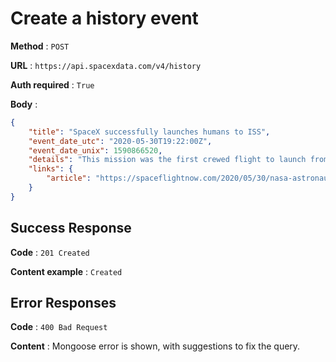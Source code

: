 # Create a history event

**Method** : `POST`

**URL** : `https://api.spacexdata.com/v4/history`

**Auth required** : `True`

**Body** :

```json
{
    "title": "SpaceX successfully launches humans to ISS",
    "event_date_utc": "2020-05-30T19:22:00Z",
    "event_date_unix": 1590866520,
    "details": "This mission was the first crewed flight to launch from the United States since the end of the Space Shuttle program in 2011. It carried NASA astronauts Doug Hurley and Bob Behnken to the ISS.",
    "links": {
        "article": "https://spaceflightnow.com/2020/05/30/nasa-astronauts-launch-from-us-soil-for-first-time-in-nine-years/"
    }
}
```

## Success Response

**Code** : `201 Created`

**Content example** : `Created`

## Error Responses

**Code** : `400 Bad Request`

**Content** : Mongoose error is shown, with suggestions to fix the query.
